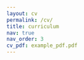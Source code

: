 ```yaml
---
layout: cv
permalink: /cv/
title: curriculum
nav: true
nav_order: 3
cv_pdf: example_pdf.pdf
---
```

